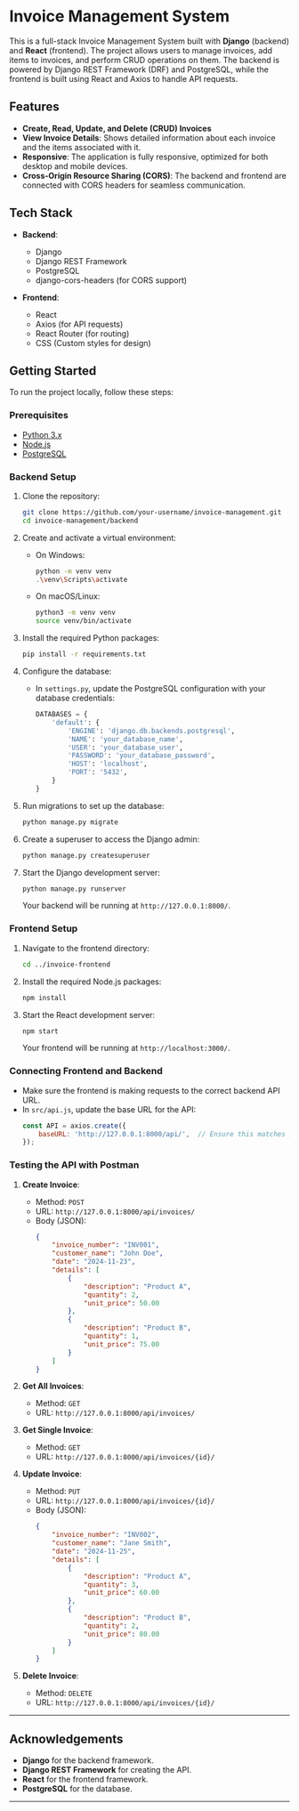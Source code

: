 


# Invoice Management System

This is a full-stack Invoice Management System built with **Django** (backend) and **React** (frontend). The project allows users to manage invoices, add items to invoices, and perform CRUD operations on them. The backend is powered by Django REST Framework (DRF) and PostgreSQL, while the frontend is built using React and Axios to handle API requests.

## Features

- **Create, Read, Update, and Delete (CRUD) Invoices**
- **View Invoice Details**: Shows detailed information about each invoice and the items associated with it.
- **Responsive**: The application is fully responsive, optimized for both desktop and mobile devices.
- **Cross-Origin Resource Sharing (CORS)**: The backend and frontend are connected with CORS headers for seamless communication.

## Tech Stack

- **Backend**:
  - Django
  - Django REST Framework
  - PostgreSQL
  - django-cors-headers (for CORS support)
  
- **Frontend**:
  - React
  - Axios (for API requests)
  - React Router (for routing)
  - CSS (Custom styles for design)

## Getting Started

To run the project locally, follow these steps:

### Prerequisites

- [Python 3.x](https://www.python.org/downloads/)
- [Node.js](https://nodejs.org/en/)
- [PostgreSQL](https://www.postgresql.org/)

### Backend Setup

1. Clone the repository:

   ```bash
   git clone https://github.com/your-username/invoice-management.git
   cd invoice-management/backend
   ```

2. Create and activate a virtual environment:

   - On Windows:
     ```bash
     python -m venv venv
     .\venv\Scripts\activate
     ```
   - On macOS/Linux:
     ```bash
     python3 -m venv venv
     source venv/bin/activate
     ```

3. Install the required Python packages:
   ```bash
   pip install -r requirements.txt
   ```

4. Configure the database:

   - In `settings.py`, update the PostgreSQL configuration with your database credentials:
     ```python
     DATABASES = {
         'default': {
             'ENGINE': 'django.db.backends.postgresql',
             'NAME': 'your_database_name',
             'USER': 'your_database_user',
             'PASSWORD': 'your_database_password',
             'HOST': 'localhost',
             'PORT': '5432',
         }
     }
     ```

5. Run migrations to set up the database:
   ```bash
   python manage.py migrate
   ```

6. Create a superuser to access the Django admin:
   ```bash
   python manage.py createsuperuser
   ```

7. Start the Django development server:
   ```bash
   python manage.py runserver
   ```

   Your backend will be running at `http://127.0.0.1:8000/`.

### Frontend Setup

1. Navigate to the frontend directory:
   ```bash
   cd ../invoice-frontend
   ```

2. Install the required Node.js packages:
   ```bash
   npm install
   ```

3. Start the React development server:
   ```bash
   npm start
   ```

   Your frontend will be running at `http://localhost:3000/`.

### Connecting Frontend and Backend

- Make sure the frontend is making requests to the correct backend API URL.
- In `src/api.js`, update the base URL for the API:
  ```javascript
  const API = axios.create({
      baseURL: 'http://127.0.0.1:8000/api/',  // Ensure this matches your backend URL
  });
  ```

### Testing the API with Postman

1. **Create Invoice**:
   - Method: `POST`
   - URL: `http://127.0.0.1:8000/api/invoices/`
   - Body (JSON):
     ```json
     {
         "invoice_number": "INV001",
         "customer_name": "John Doe",
         "date": "2024-11-23",
         "details": [
             {
                 "description": "Product A",
                 "quantity": 2,
                 "unit_price": 50.00
             },
             {
                 "description": "Product B",
                 "quantity": 1,
                 "unit_price": 75.00
             }
         ]
     }
     ```

2. **Get All Invoices**:
   - Method: `GET`
   - URL: `http://127.0.0.1:8000/api/invoices/`

3. **Get Single Invoice**:
   - Method: `GET`
   - URL: `http://127.0.0.1:8000/api/invoices/{id}/`

4. **Update Invoice**:
   - Method: `PUT`
   - URL: `http://127.0.0.1:8000/api/invoices/{id}/`
   - Body (JSON):
     ```json
     {
         "invoice_number": "INV002",
         "customer_name": "Jane Smith",
         "date": "2024-11-25",
         "details": [
             {
                 "description": "Product A",
                 "quantity": 3,
                 "unit_price": 60.00
             },
             {
                 "description": "Product B",
                 "quantity": 2,
                 "unit_price": 80.00
             }
         ]
     }
     ```

5. **Delete Invoice**:
   - Method: `DELETE`
   - URL: `http://127.0.0.1:8000/api/invoices/{id}/`





---

## Acknowledgements

- **Django** for the backend framework.
- **Django REST Framework** for creating the API.
- **React** for the frontend framework.
- **PostgreSQL** for the database.

---

